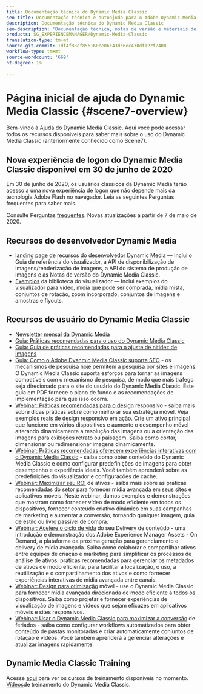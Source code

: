 ```yaml
---
title: Documentação técnica do Dynamic Media Classic
seo-title: Documentação técnica e autoajuda para o Adobe Dynamic Media Classic
description: Documentação técnica do Dynamic Media Classic
seo-description: 'Documentação técnica, notas de versão e materiais de autoajuda para o Adobe Dynamic Media Classic, antigo Scene 7 '
products: SG_EXPERIENCEMANAGER/Dynamic-Media-Classic
translation-type: tm+mt
source-git-commit: 1df4f88ef856160ee06c43dc6ec430df122f2408
workflow-type: tm+mt
source-wordcount: '669'
ht-degree: 1%

---
```



# Página inicial de ajuda do Dynamic Media Classic {#scene7-overview}

Bem-vindo à Ajuda do Dynamic Media Classic. Aqui você pode acessar todos os recursos disponíveis para saber mais sobre o uso do Dynamic Media Classic (anteriormente conhecido como Scene7).

## Nova experiência de logon do Dynamic Media Classic disponível em 30 de junho de 2020

Em 30 de junho de 2020, os usuários clássicos da Dynamic Media terão acesso a uma nova experiência de logon que não depende mais da tecnologia Adobe Flash no navegador. Leia as seguintes Perguntas frequentes para saber mais.

Consulte Perguntas [frequentes](new-ui-2020.md). Novas atualizações a partir de 7 de maio de 2020.

## Recursos do desenvolvedor Dynamic Media

* [landing page](https://docs.adobe.com/content/help/en/dynamic-media-developer-resources/landing/home.html) de recursos do desenvolvedor Dynamic Media — Inclui o Guia de referência do visualizador, a API de disponibilização de imagens/renderização de imagens, a API do sistema de produção de imagens e as Notas de versão do Dynamic Media Classic.
* [Exemplos](https://landing.adobe.com/en/na/dynamic-media/ctir-2755/live-demos.html) da biblioteca do visualizador — Inclui exemplos do visualizador para vídeo, mídia que pode ser comprada, mídia mista, conjuntos de rotação, zoom incorporado, conjuntos de imagens e amostras e flyouts.

## Recursos de usuário do Dynamic Media Classic

* [Newsletter mensal da Dynamic Media](dynamic-media-newsletter.md)
* [Guia: Práticas recomendadas para o uso do Dynamic Media Classic](https://www.adobe.com/content/dam/www/us/en/marketing/experience-manager-assets/dynamic-media/adobe-dynamic-media-classic-best-practices-guide.pdf)
* [Guia: Guia de práticas recomendadas para o ajuste de nitidez de imagens](/help/assets/s7_sharpening_images.pdf)
* [Guia: Como o Adobe Dyanmic Media Classic suporta SEO](/help/assets/s7_seo.pdf) - os mecanismos de pesquisa hoje permitem a pesquisa por sites e imagens. O Dynamic Media Classic suporta esforços para tornar as imagens compatíveis com o mecanismo de pesquisa, de modo que mais tráfego seja direcionado para o site do usuário do Dynamic Media Classic. Este guia em PDF fornece o plano de fundo e as recomendações de implementação para que isso ocorra.
* [Webinar: Práticas recomendadas para o design](http://offers.adobe.com/en/na/marketing/landings/_40458_responsive_design_live_on_demand_webinar.html) responsivo - saiba mais sobre dicas práticas sobre como melhorar sua estratégia móvel. Veja exemplos reais de design responsivo em ação. Crie um ativo principal que funcione em vários dispositivos e aumente o desempenho móvel alterando dinamicamente a resolução das imagens ou a orientação das imagens para exibições retrato ou paisagem. Saiba como cortar, dimensionar ou redimensionar imagens dinamicamente.
* [Webinar: Práticas recomendadas oferecem experiências interativas com o Dynamic Media Classic](http://seminars.adobeconnect.com/p7wb8ej3u6d/) - saiba como obter conteúdo do Dynamic Media Classic e como configurar predefinições de imagens para obter desempenho e experiência ideais. Você também aprenderá sobre as predefinições do visualizador e configurações de cache.
* [Webinar: Maximizar seu ROI](https://adobecustomersuccess.adobeconnect.com/p5ar3hfrrec/?launcher=false&amp;fcsContent=true&amp;pbMode=normal&amp;proto=true) de ativos - saiba mais sobre as práticas recomendadas do setor para fornecer mídia avançada em seus sites e aplicativos móveis. Neste webinar, damos exemplos e demonstrações que mostram como fornecer vídeo de modo eficiente em todos os dispositivos, fornecer conteúdo criativo dinâmico em suas campanhas de marketing e aumentar a conversão, tornando qualquer imagem, guia de estilo ou livro passível de compra.
* [Webinar: Acelere o ciclo de vida](https://adobecustomersuccess.adobeconnect.com/p88ducm9pqv/) do seu Delivery de conteúdo - uma introdução e demonstração dos Adobe Experience Manager Assets - On Demand, a plataforma da próxima geração para gerenciamento e delivery de mídia avançada. Saiba como colaborar e compartilhar ativos entre equipes de criação e marketing para simplificar os processos de análise de ativos; práticas recomendadas para gerenciar os metadados de ativos de modo eficiente, para facilitar a localização, o uso, a reutilização e o compartilhamento dos ativos e como fornecer experiências interativas de mídia avançada entre canais.
* [Webinar: Design para otimização](https://adobecustomersuccess.adobeconnect.com/p6oqd3wydif/?launcher=false&amp;fcsContent=true&amp;pbMode=normal&amp;proto=true) móvel - use o Dynamic Media Classic para fornecer mídia avançada direcionada de modo eficiente a todos os dispositivos. Saiba como projetar e fornecer experiências de visualização de imagens e vídeos que sejam eficazes em aplicativos móveis e sites responsivos.
* [Webinar: Usar o Dynamic Media Classic para maximizar a conversão](https://adobecustomersuccess.adobeconnect.com/p32n1yr85c9/?proto=true) de feriados - saiba como configurar workflows automatizados para obter conteúdo de pastas monitoradas e criar automaticamente conjuntos de rotação e vídeos. Você também aprenderá a gerenciar alterações e atualizar imagens rapidamente.

## Dynamic Media Classic Training

Acesse [aqui](http://training.adobe.com/training/courses.html#product=adobe-scene7) para ver os cursos de treinamento disponíveis no momento.
[Vídeos](/help/training-videos.md)de treinamento do Dynamic Media Classic.
